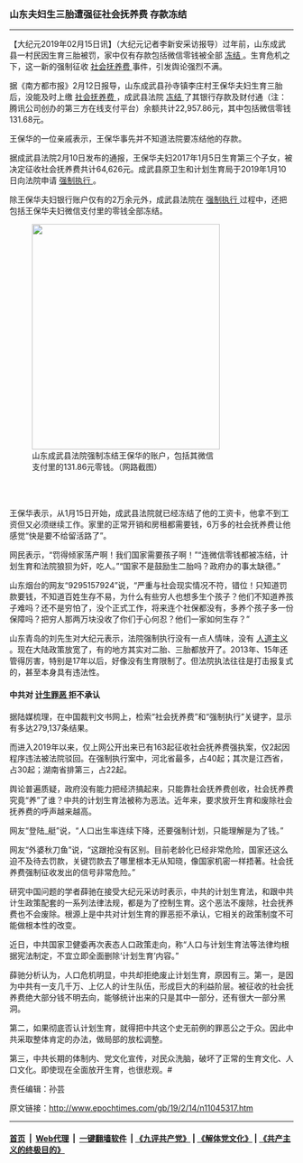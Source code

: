 ### 山东夫妇生三胎遭强征社会抚养费 存款冻结
------------------------

<p>
 【大纪元2019年02月15日讯】（大纪元记者李新安采访报导）过年前，山东成武县一村民因生育三胎被罚，家中仅有存款包括微信零钱被全部
 <a href="http://www.epochtimes.com/gb/tag/%E5%86%BB%E7%BB%93.html">
  冻结
 </a>
 。生育危机之下，这一新的强制征收
 <a href="http://www.epochtimes.com/gb/tag/%E7%A4%BE%E4%BC%9A%E6%8A%9A%E5%85%BB%E8%B4%B9.html">
  社会抚养费
 </a>
 事件，引发舆论强烈不满。
</p>
<p>
 据《南方都市报》2月12日报导，山东成武县孙寺镇李庄村王保华夫妇生育三胎后，没能及时上缴
 <a href="http://www.epochtimes.com/gb/tag/%E7%A4%BE%E4%BC%9A%E6%8A%9A%E5%85%BB%E8%B4%B9.html">
  社会抚养费
 </a>
 ，成武县法院
 <a href="http://www.epochtimes.com/gb/tag/%E5%86%BB%E7%BB%93.html">
  冻结
 </a>
 了其银行存款及财付通（注：腾讯公司创办的第三方在线支付平台）余额共计22,957.86元，其中包括微信零钱131.68元。
</p>
<p>
 王保华的一位亲戚表示，王保华事先并不知道法院要冻结他的存款。
</p>
<p>
 据成武县法院2月10日发布的通报，王保华夫妇2017年1月5日生育第三个子女，被决定征收社会抚养费共计64,626元。成武县原卫生和计划生育局于2019年1月10日向法院申请
 <a href="http://www.epochtimes.com/gb/tag/%E5%BC%BA%E5%88%B6%E6%89%A7%E8%A1%8C.html">
  强制执行
 </a>
 。
</p>
<p>
 除王保华夫妇银行账户仅有的2万余元外，成武县法院在
 <a href="http://www.epochtimes.com/gb/tag/%E5%BC%BA%E5%88%B6%E6%89%A7%E8%A1%8C.html">
  强制执行
 </a>
 过程中，还把包括王保华夫妇微信支付里的零钱全部冻结。
</p>
<figure class="wp-caption aligncenter" id="attachment_11045377" style="width: 333px">
 <a href="http://i.epochtimes.com/assets/uploads/2019/02/005wNeQIly1g02ix0h8kqj30j80y3q4x_meitu_1.jpg">
  <img alt="" class="wp-image-11045377 size-medium_vertical" height="400" src="http://i.epochtimes.com/assets/uploads/2019/02/005wNeQIly1g02ix0h8kqj30j80y3q4x_meitu_1-333x400.jpg" width="333"/>
 </a>
 <br/><figcaption class="wp-caption-text">
  山东成武县法院强制冻结王保华的账户，包括其微信支付里的131.86元零钱。（网路截图）
 </figcaption><br/>
</figure><br/>
<p>
 王保华表示，从1月15日开始，成武县法院就已经冻结了他的工资卡，他拿不到工资但又必须继续工作。家里的正常开销和房租都需要钱，6万多的社会抚养费让他感觉“快是要不给留活路了”。
</p>
<p>
 网民表示，“罚得倾家荡产啊！我们国家需要孩子啊！”“连微信零钱都被冻结，计划生育和法院狼狈为奸，吃人。”“国家不是鼓励生二胎吗？政府办的事太缺德。”
</p>
<p>
 山东烟台的网友“9295157924”说，“严重与社会现实情况不符，错位！只知道罚款要钱，不知道百姓生存不易，为什么有些穷人也想多生个孩子？他们不知道养孩子难吗？还不是穷怕了，没个正式工作，将来连个社保都没有，多养个孩子多一份保障吗？把穷人那两万块没收了你们于心何忍？他们一家如何生存？”
</p>
<p>
 山东青岛的刘先生对大纪元表示，法院强制执行没有一点人情味，没有
 <a href="http://www.epochtimes.com/gb/tag/%E4%BA%BA%E9%81%93%E4%B8%BB%E4%B9%89.html">
  人道主义
 </a>
 。现在大陆政策放宽了，有的地方其实对二胎、三胎都放开了。2013年、15年还管得厉害，特别是17年以后，好像没有生育限制了。但法院执法往往是打击报复式的，甚至本身具有违法性。
</p>
<h4>
 中共对
 <a href="http://www.epochtimes.com/gb/tag/%E8%AE%A1%E7%94%9F%E7%BD%AA%E6%81%B6.html">
  计生罪恶
 </a>
 拒不承认
</h4>
<p>
 据陆媒梳理，在中国裁判文书网上，检索“社会抚养费”和“强制执行”关键字，显示有多达279,137条结果。
</p>
<p>
 而进入2019年以来，仅上网公开出来已有163起征收社会抚养费强执案，仅2起因程序违法被法院驳回。在强制执行案中，河北省最多，占40起；其次是江西省，占30起；湖南省排第三，占22起。
</p>
<p>
 舆论普遍质疑，政府没有能力把经济搞起来，只能靠社会抚养费创收，社会抚养费究竟“养”了谁？中共的计划生育法被称为恶法。近年来，要求放开生育和废除社会抚养费的呼声越来越高。
</p>
<p>
 网友“登陆_艇”说，“人口出生率连续下降，还要强制计划，只能理解是为了钱。”
</p>
<p>
 网友“外婆秋刀鱼”说，“这跟抢没有区别。目前老龄化已经非常危险，国家还这么迫不及待去罚款，关键罚款去了哪里根本无从知晓，像国家机密一样捂著。社会抚养费强制征收发出的信号非常危险。”
</p>
<p>
 研究中国问题的学者薛驰在接受大纪元采访时表示，中共的计划生育法，和跟中共计生政策配套的一系列法律法规，都是为了控制生育。这个恶法不废除，社会抚养费也不会废除。根源上是中共对计划生育的罪恶拒不承认，它相关的政策制度不可能做根本性的改变。
</p>
<p>
 近日，中共国家卫健委再次表态人口政策走向，称“人口与计划生育法等法律均根据宪法制定，不宜立即全面删除‘计划生育’内容。”
</p>
<p>
 薛驰分析认为，人口危机明显，中共却拒绝废止计划生育，原因有三。第一，是因为中共有一支几千万、上亿人的计生队伍，形成巨大的利益阶层。被征收的社会抚养费绝大部分钱不明去向，能够统计出来的只是其中一部分，还有很大一部分黑洞。
</p>
<p>
 第二，如果彻底否认计划生育，就得把中共这个史无前例的罪恶公之于众。因此中共采取整体肯定的办法，做局部的放松调整。
</p>
<p>
 第三，中共长期的体制内、党文化宣传，对民众洗脑，破坏了正常的生育文化、人口文化。即使现在全面放开生育，也很悲观。#
</p>
<p>
 责任编辑：孙芸
</p>

原文链接：http://www.epochtimes.com/gb/19/2/14/n11045317.htm


------------------------
#### [首页](https://github.com/gfw-breaker/banned-news/blob/master/README.md) &nbsp;|&nbsp; [Web代理](https://github.com/labour-camp/helloworld) &nbsp;|&nbsp; [一键翻墙软件](https://github.com/gfw-breaker/nogfw/blob/master/README.md) &nbsp;| [《九评共产党》](https://github.com/gfw-breaker/9ping.md/blob/master/README.md#九评之一评共产党是什么) | [《解体党文化》](https://github.com/gfw-breaker/jtdwh.md/blob/master/README.md) | [《共产主义的终极目的》](https://github.com/gfw-breaker/gczydzjmd.md/blob/master/README.md)

